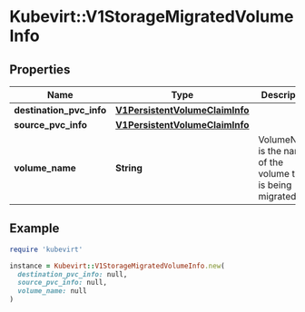 # Kubevirt::V1StorageMigratedVolumeInfo

## Properties

| Name | Type | Description | Notes |
| ---- | ---- | ----------- | ----- |
| **destination_pvc_info** | [**V1PersistentVolumeClaimInfo**](V1PersistentVolumeClaimInfo.md) |  | [optional] |
| **source_pvc_info** | [**V1PersistentVolumeClaimInfo**](V1PersistentVolumeClaimInfo.md) |  | [optional] |
| **volume_name** | **String** | VolumeName is the name of the volume that is being migrated | [default to &#39;&#39;] |

## Example

```ruby
require 'kubevirt'

instance = Kubevirt::V1StorageMigratedVolumeInfo.new(
  destination_pvc_info: null,
  source_pvc_info: null,
  volume_name: null
)
```

